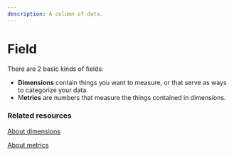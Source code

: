 ```yaml
---
description: A column of data.
---
```


# Field

There are 2 basic kinds of fields:

* **Dimensions** contain things you want to measure, or that serve as ways to categorize your data.
* M**etrics** are numbers that measure the things contained in dimensions.

### Related resources <a href="#related-resources" id="related-resources"></a>

[About dimensions](broken-reference)

[About metrics](broken-reference)
